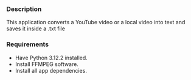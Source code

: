 ### Description
This application converts a YouTube video or a local video into text and saves it inside a .txt file

### Requirements
- Have Python 3.12.2 installed.
- Install FFMPEG software.
- Install all app dependencies.
